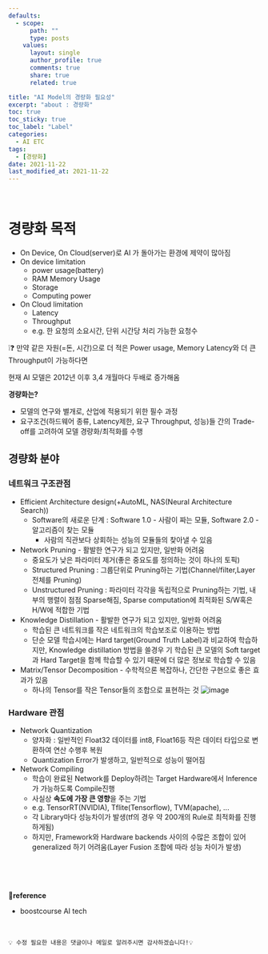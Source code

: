 ```yaml
---
defaults:
  - scope:
      path: ""
      type: posts
    values:
      layout: single
      author_profile: true
      comments: true
      share: true
      related: true

title: "AI Model의 경량화 필요성"
excerpt: "about : 경량화"
toc: true
toc_sticky: true
toc_label: "Label"
categories:
  - AI ETC
tags:
  - [경량화]
date: 2021-11-22
last_modified_at: 2021-11-22
---
```


<br>

# 경량화 목적

- On Device, On Cloud(server)로 AI 가 돌아가는 환경에 제약이 많아짐
- On device limitation
    - power usage(battery)
    - RAM Memory Usage
    - Storage
    - Computing power
- On Cloud limitation
    - Latency
    - Throughput
    - e.g. 한 요청의 소요시간, 단위 시간당 처리 가능한 요청수
    
❕❓ 만약 같은 자원(=돈, 시간)으로 더 적은 Power usage, Memory Latency와 더 큰 Throughput이 가능하다면

현재 AI 모델은 2012년 이후 3,4 개월마다 두배로 증가해옴

**경량화는?**

- 모델의 연구와 별개로, 산업에 적용되기 위한 필수 과정
- 요구조건(하드웨어 종류, Latency제한, 요구 Throughput, 성능)들 간의 Trade-off를 고려하여 모델 경량화/최적화를 수행

## 경량화 분야

### 네트워크 구조관점

- Efficient Architecture design(+AutoML, NAS(Neural Architecture Search))
    - Software의 새로운 단계 : Software 1.0 - 사람이 짜는 모듈, Software 2.0 - 알고리즘이 찾는 모듈
        - 사람의 직관보다 상회하는 성능의 모듈들의 찾아낼 수 있음
- Network Pruning - 활발한 연구가 되고 있지만, 일반화 어려움
    - 중요도가 낮은 파라미터 제거(좋은 중요도를 정의하는 것이 하나의 토픽)
    - Structured Pruning : 그룹단위로 Pruning하는 기법(Channel/filter,Layer 전체를 Pruning)
    - Unstructured Pruning : 파라미터 각각을 독립적으로 Pruning하는 기법, 내부의 행렬이 점점 Sparse해짐, Sparse computation에 최적화된 S/W혹은 H/W에 적합한 기법
- Knowledge Distillation - 활발한 연구가 되고 있지만, 일반화 어려움
    - 학습된 큰 네트워크를 작은 네트워크의 학습보조로 이용하는 방법
    - 단순 모델 학습시에는 Hard target(Ground Truth Label)과 비교하여 학습하지만, Knowledge distillation 방법을 쓸경우 기 학습된 큰 모델의 Soft target과 Hard Target을 함께 학습할 수 있기 때문에 더 많은 정보로 학습할 수 있음
- Matrix/Tensor Decomposition - 수학적으론 복잡하나, 간단한 구현으로 좋은 효과가 있음
    - 하나의 Tensor를 작은 Tensor들의 조합으로 표현하는 것
    ![image](https://user-images.githubusercontent.com/77658029/142868840-213d8e5b-79cb-4fd6-a7b2-1e07a7d4400d.png)

### Hardware 관점

- Network Quantization
    - 양자화 : 일반적인 Float32 데이터를 int8, Float16등 작은 데이터 타입으로 변환하여 연산 수행후 복원
    - Quantization Error가 발생하고, 일반적으로 성능이 떨어짐
- Network Compiling
    - 학습이 완료된 Network를 Deploy하려는 Target Hardware에서 Inference가 가능하도록 Compile진행
    - 사실상 **속도에 가장 큰 영향**을 주는 기법
    -  e.g. TensorRT(NVIDIA), Tflite(Tensorflow), TVM(apache), ...
    - 각 Library마다 성능차이가 발생(tf의 경우 약 200개의 Rule로 최적화를 진행하게됨)
    - 하지만, Framework와 Hardware backends 사이의 수많은 조합이 있어 generalized 하기 어려움(Layer Fusion 조합에 따라 성능 차이가 발생)

<br><br><br>

**📌reference**
- boostcourse AI tech

<br>

```
💡 수정 필요한 내용은 댓글이나 메일로 알려주시면 감사하겠습니다!💡 
```
